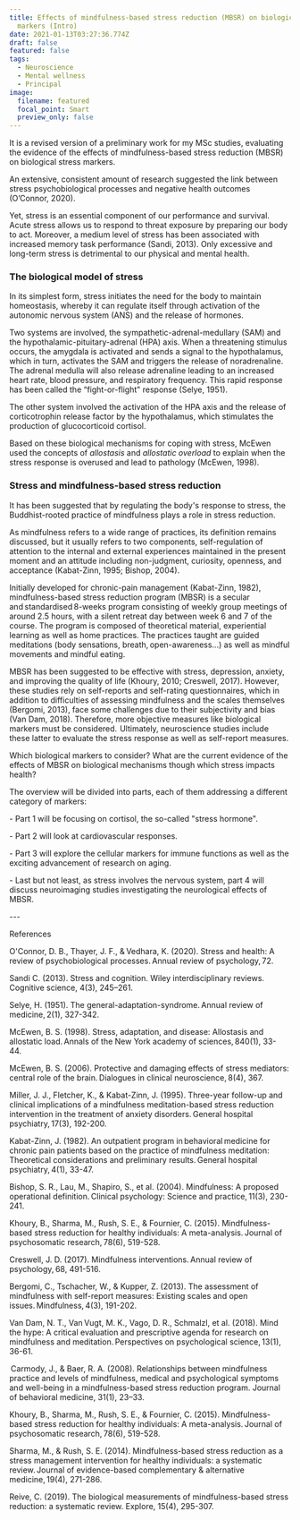 ```yaml
---
title: Effects of mindfulness-based stress reduction (MBSR) on biological stress
  markers (Intro)
date: 2021-01-13T03:27:36.774Z
draft: false
featured: false
tags:
  - Neuroscience
  - Mental wellness
  - Principal
image:
  filename: featured
  focal_point: Smart
  preview_only: false
---
```

It is a revised version of a preliminary work for my MSc studies, evaluating the evidence of the effects of mindfulness-based stress reduction (MBSR) on biological stress markers. 



An extensive, consistent amount of research suggested the link between stress psychobiological processes and negative health outcomes (O’Connor, 2020). 

Yet, stress is an essential component of our performance and survival. Acute stress allows us to respond to threat exposure by preparing our body to act. Moreover, a medium level of stress has been associated with increased memory task performance (Sandi, 2013). Only excessive and long-term stress is detrimental to our physical and mental health.    



### The biological model of stress

In its simplest form, stress initiates the need for the body to maintain homeostasis, whereby it can regulate itself through activation of the autonomic nervous system (ANS) and the release of hormones.

Two systems are involved, the sympathetic-adrenal-medullary (SAM) and the hypothalamic-pituitary-adrenal (HPA) axis. When a threatening stimulus occurs, the amygdala is activated and sends a signal to the hypothalamus, which in turn, activates the SAM and triggers the release of noradrenaline. The adrenal medulla will also release adrenaline leading to an increased heart rate, blood pressure, and respiratory frequency. This rapid response has been called the “fight-or-flight" response (Selye, 1951).   

The other system involved the activation of the HPA axis and the release of corticotrophin release factor by the hypothalamus, which stimulates the production of glucocorticoid cortisol.   

Based on these biological mechanisms for coping with stress, McEwen used the concepts of *allostasis* and *allostatic overload* to explain when the stress response is overused and lead to pathology (McEwen, 1998).    



### Stress and mindfulness-based stress reduction 

It has been suggested that by regulating the body's response to stress, the Buddhist-rooted practice of mindfulness plays a role in stress reduction.    

As mindfulness refers to a wide range of practices, its definition remains discussed, but it usually refers to two components, self-regulation of attention to the internal and external experiences maintained in the present moment and an attitude including non-judgment, curiosity, openness, and acceptance (Kabat-Zinn, 1995; Bishop, 2004).    

Initially developed for chronic-pain management (Kabat-Zinn, 1982), mindfulness-based stress reduction program (MBSR) is a secular and standardised 8-weeks program consisting of weekly group meetings of around 2.5 hours, with a silent retreat day between week 6 and 7 of the course. The program is composed of theoretical material, experiential learning as well as home practices. The practices taught are guided meditations (body sensations, breath, open-awareness...) as well as mindful movements and mindful eating.   

MBSR has been suggested to be effective with stress, depression, anxiety, and improving the quality of life (Khoury, 2010; Creswell, 2017). However, these studies rely on self-reports and self-rating questionnaires, which in addition to difficulties of assessing mindfulness and the scales themselves (Bergomi, 2013), face some challenges due to their subjectivity and bias (Van Dam, 2018). Therefore, more objective measures like biological markers must be considered.  Ultimately, neuroscience studies include these latter to evaluate the stress response as well as self-report measures. 

Which biological markers to consider? What are the current evidence of the effects of MBSR on biological mechanisms though which stress impacts health? 

The overview will be divided into parts, each of them addressing a different category of markers: 

\- Part 1 will be focusing on cortisol, the so-called "stress hormone".

\- Part 2 will look at cardiovascular responses. 

\- Part 3 will explore the cellular markers for immune functions as well as the exciting advancement of research on aging.

\- Last but not least, as stress involves the nervous system, part 4 will discuss neuroimaging studies investigating the neurological effects of MBSR. 



\---

References



O'Connor, D. B., Thayer, J. F., & Vedhara, K. (2020). Stress and health: A review of psychobiological processes. Annual review of psychology, 72.  

Sandi C. (2013). Stress and cognition. Wiley interdisciplinary reviews. Cognitive science, 4(3), 245–261.  

Selye, H. (1951). The general-adaptation-syndrome. Annual review of medicine, 2(1), 327-342.  

McEwen, B. S. (1998). Stress, adaptation, and disease: Allostasis and allostatic load. Annals of the New York academy of sciences, 840(1), 33-44.  

McEwen, B. S. (2006). Protective and damaging effects of stress mediators: central role of the brain. Dialogues in clinical neuroscience, 8(4), 367.  

Miller, J. J., Fletcher, K., & Kabat-Zinn, J. (1995). Three-year follow-up and clinical implications of a mindfulness meditation-based stress reduction intervention in the treatment of anxiety disorders. General hospital psychiatry, 17(3), 192-200.  

Kabat-Zinn, J. (1982). An outpatient program in behavioral medicine for chronic pain patients based on the practice of mindfulness meditation: Theoretical considerations and preliminary results. General hospital psychiatry, 4(1), 33-47. 

Bishop, S. R., Lau, M., Shapiro, S., et al. (2004). Mindfulness: A proposed operational definition. Clinical psychology: Science and practice, 11(3), 230-241.  

Khoury, B., Sharma, M., Rush, S. E., & Fournier, C. (2015). Mindfulness-based stress reduction for healthy individuals: A meta-analysis. Journal of psychosomatic research, 78(6), 519-528.  

Creswell, J. D. (2017). Mindfulness interventions. Annual review of psychology, 68, 491-516.  

Bergomi, C., Tschacher, W., & Kupper, Z. (2013). The assessment of mindfulness with self-report measures: Existing scales and open issues. Mindfulness, 4(3), 191-202.  

Van Dam, N. T., Van Vugt, M. K., Vago, D. R., Schmalzl, et al. (2018). Mind the hype: A critical evaluation and prescriptive agenda for research on mindfulness and meditation. Perspectives on psychological science, 13(1), 36-61.  

 Carmody, J., & Baer, R. A. (2008). Relationships between mindfulness practice and levels of mindfulness, medical and psychological symptoms and well-being in a mindfulness-based stress reduction program. Journal of behavioral medicine, 31(1), 23–33.  

Khoury, B., Sharma, M., Rush, S. E., & Fournier, C. (2015). Mindfulness-based stress reduction for healthy individuals: A meta-analysis. Journal of psychosomatic research, 78(6), 519-528.  

Sharma, M., & Rush, S. E. (2014). Mindfulness-based stress reduction as a stress management intervention for healthy individuals: a systematic review. Journal of evidence-based complementary & alternative medicine, 19(4), 271-286.  

Reive, C. (2019). The biological measurements of mindfulness-based stress reduction: a systematic review. Explore, 15(4), 295-307.